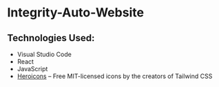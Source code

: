 # Integrity-Auto-Website

## Technologies Used:
- Visual Studio Code
- React
- JavaScript
- [Heroicons](https://heroicons.com) – Free MIT-licensed icons by the creators of Tailwind CSS
